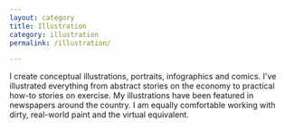 ```yaml
---
layout: category
title: Illustration
category: illustration
permalink: /illustration/

---
```


I create conceptual illustrations, portraits, infographics and comics. I've illustrated everything from abstract stories on the economy to practical how-to stories on exercise. My illustrations have been featured in newspapers around the country. I am equally comfortable working with dirty, real-world paint and the virtual equivalent. 